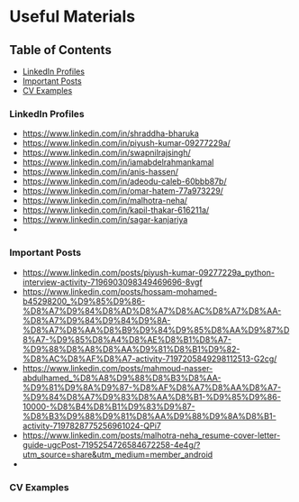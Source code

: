 # Useful Materials

## Table of Contents

- [LinkedIn Profiles](#LinkedIn-Profiles)
- [Important Posts](#Important-Posts)
- [CV Examples](#CV-Examples)

### LinkedIn Profiles
- https://www.linkedin.com/in/shraddha-bharuka
- https://www.linkedin.com/in/piyush-kumar-09277229a/
- https://www.linkedin.com/in/swapnilrajsingh/
- https://www.linkedin.com/in/iamabdelrahmankamal
- https://www.linkedin.com/in/anis-hassen/
- https://www.linkedin.com/in/adeodu-caleb-60bbb87b/
- https://www.linkedin.com/in/omar-hatem-77a973229/
- https://www.linkedin.com/in/malhotra-neha/
- https://www.linkedin.com/in/kapil-thakar-616211a/
- https://www.linkedin.com/in/sagar-kanjariya
- 

### Important Posts
- https://www.linkedin.com/posts/piyush-kumar-09277229a_python-interview-activity-7196903098349469696-8vgf
- https://www.linkedin.com/posts/hossam-mohamed-b45298200_%D9%85%D9%86-%D8%A7%D9%84%D8%AD%D8%A7%D8%AC%D8%A7%D8%AA-%D8%A7%D9%84%D9%84%D9%8A-%D8%A7%D8%AA%D8%B9%D9%84%D9%85%D8%AA%D9%87%D8%A7-%D9%85%D8%A4%D8%AE%D8%B1%D8%A7-%D9%88%D8%A8%D8%AA%D9%81%D8%B1%D9%82-%D8%AC%D8%AF%D8%A7-activity-7197205849298112513-G2cg/
- https://www.linkedin.com/posts/mahmoud-nasser-abdulhamed_%D8%A8%D9%88%D8%B3%D8%AA-%D9%81%D9%8A%D9%87-%D8%AF%D8%A7%D8%AA%D8%A7-%D9%84%D8%A7%D9%83%D8%AA%D8%B1-%D9%85%D9%86-10000-%D8%B4%D8%B1%D9%83%D9%87-%D8%B3%D9%88%D9%81%D8%AA%D9%88%D9%8A%D8%B1-activity-7197828775256961024-QPi7
- https://www.linkedin.com/posts/malhotra-neha_resume-cover-letter-guide-ugcPost-7195254726584672258-4e4g/?utm_source=share&utm_medium=member_android
- 

### CV Examples

